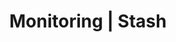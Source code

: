 ---
title: Monitoring | Stash
menu:
  product_stash_0.7.0:
    identifier: monitoring
    name: Monitoring
    parent: guides
    weight: 60
menu_name: product_stash_0.7.0
---